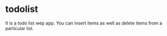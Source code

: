 # todolist
It is a todo list wep app. You can insert items as well as delete items from a particular list.
